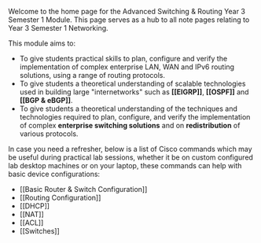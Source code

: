 Welcome to the home page for the Advanced Switching & Routing Year 3 Semester 1 Module. This page serves as a hub to all note pages relating to Year 3 Semester 1 Networking.

This module aims to:  
- To give students practical skills to plan, configure and verify the implementation of complex enterprise LAN, WAN and IPv6 routing solutions, using a range of routing protocols.  
- To give students a theoretical understanding of scalable technologies used in building large "internetworks" such as **[[EIGRP]]**, **[[OSPF]]** and **[[BGP & eBGP]]**.  
- To give students a theoretical understanding of the techniques and technologies required to plan, configure, and verify the implementation of complex **enterprise switching solutions** and on **redistribution** of various protocols.

In case you need a refresher, below is a list of Cisco commands which may be useful during practical lab sessions, whether it be on custom configured lab desktop machines or on your laptop, these commands can help with basic device configurations:

- [[Basic Router & Switch Configuration]]
- [[Routing Configuration]]
- [[DHCP]]
- [[NAT]]
- [[ACL]]
- [[Switches]]

